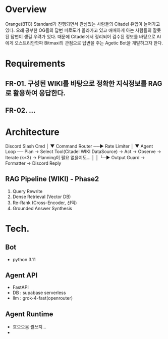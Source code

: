 # Overview
Orange(BTC) Standard가 진행되면서 관심있는 사람들의 Citadel 유입이 늘어가고 있다.
오래 공부한 OG들의 답변 피로도가 올라가고 있고 애매하게 아는 사람들의 잘못된 답변이 생길 우려가 있다.
때문에 Citadel에서 정리되어 검수된 정보를 바탕으로 AI에게 오스트리안학파 Bitmaxi의 관점으로 답변을 주는 Agetic Bot을 개발하고자 한다.

# Requirements
## FR-01. 구성된 WIKI를 바탕으로 정확한 지식정보를 RAG로 활용하여 응답한다.
## FR-02. ...

# Architecture
Discord Slash Cmd
        │
        ▼
 Command Router ──▶ Rate Limiter
        │
        ▼
   Agent Loop ── Plan → Select Tool(Citadel WIKI DataSource) → Act → Observe → Iterate (k≤3) -> Planning이 필요 없을지도...
        │
        │
        └─▶ Output Guard → Formatter → Discord Reply

## RAG Pipeline (WIKI) - Phase2
  1) Query Rewrite
  2) Dense Retrieval (Vector DB)
  3) Re-Rank (Cross-Encoder, 선택)
  4) Grounded Answer Synthesis

# Tech.
## Bot
- python 3.11
## Agent API
- FastAPI
- DB : supabase serverless
- llm : grok-4-fast(openrouter)
## Agent Runtime
- 흐으으음 뭘쓰지...
- 

